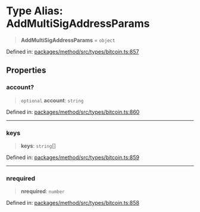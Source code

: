 # Type Alias: AddMultiSigAddressParams

> **AddMultiSigAddressParams** = `object`

Defined in: [packages/method/src/types/bitcoin.ts:857](https://github.com/dcdpr/did-btcr2-js/blob/4a717493e735221d072999f212891939f4de3f23/packages/method/src/types/bitcoin.ts#L857)

## Properties

### account?

> `optional` **account**: `string`

Defined in: [packages/method/src/types/bitcoin.ts:860](https://github.com/dcdpr/did-btcr2-js/blob/4a717493e735221d072999f212891939f4de3f23/packages/method/src/types/bitcoin.ts#L860)

***

### keys

> **keys**: `string`[]

Defined in: [packages/method/src/types/bitcoin.ts:859](https://github.com/dcdpr/did-btcr2-js/blob/4a717493e735221d072999f212891939f4de3f23/packages/method/src/types/bitcoin.ts#L859)

***

### nrequired

> **nrequired**: `number`

Defined in: [packages/method/src/types/bitcoin.ts:858](https://github.com/dcdpr/did-btcr2-js/blob/4a717493e735221d072999f212891939f4de3f23/packages/method/src/types/bitcoin.ts#L858)
